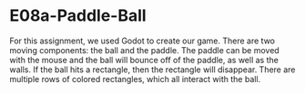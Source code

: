 # E08a-Paddle-Ball
For this assignment, we used Godot to create our game. There are two moving components: the ball and the paddle. The paddle can be moved with the mouse and the ball will bounce off of the paddle, as well as the walls. If the ball hits a rectangle, then the rectangle will disappear. There are multiple rows of colored rectangles, which all interact with the ball. 

